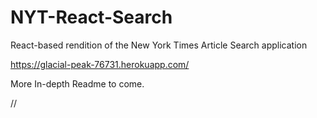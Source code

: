 # NYT-React-Search
React-based rendition of the New York Times Article Search application

https://glacial-peak-76731.herokuapp.com/


More In-depth Readme to come.

//
